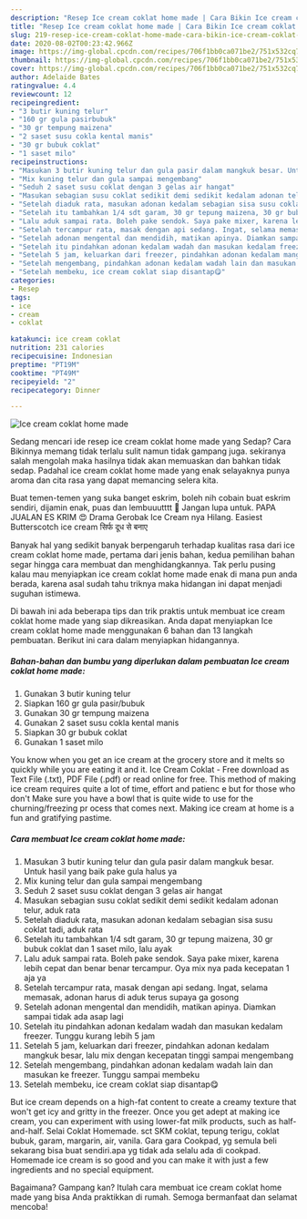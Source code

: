 ```yaml
---
description: "Resep Ice cream coklat home made | Cara Bikin Ice cream coklat home made Yang Bikin Ngiler"
title: "Resep Ice cream coklat home made | Cara Bikin Ice cream coklat home made Yang Bikin Ngiler"
slug: 219-resep-ice-cream-coklat-home-made-cara-bikin-ice-cream-coklat-home-made-yang-bikin-ngiler
date: 2020-08-02T00:23:42.966Z
image: https://img-global.cpcdn.com/recipes/706f1bb0ca071be2/751x532cq70/ice-cream-coklat-home-made-foto-resep-utama.jpg
thumbnail: https://img-global.cpcdn.com/recipes/706f1bb0ca071be2/751x532cq70/ice-cream-coklat-home-made-foto-resep-utama.jpg
cover: https://img-global.cpcdn.com/recipes/706f1bb0ca071be2/751x532cq70/ice-cream-coklat-home-made-foto-resep-utama.jpg
author: Adelaide Bates
ratingvalue: 4.4
reviewcount: 12
recipeingredient:
- "3 butir kuning telur"
- "160 gr gula pasirbubuk"
- "30 gr tempung maizena"
- "2 saset susu cokla kental manis"
- "30 gr bubuk coklat"
- "1 saset milo"
recipeinstructions:
- "Masukan 3 butir kuning telur dan gula pasir dalam mangkuk besar. Untuk hasil yang baik pake gula halus ya"
- "Mix kuning telur dan gula sampai mengembang"
- "Seduh 2 saset susu coklat dengan 3 gelas air hangat"
- "Masukan sebagian susu coklat sedikit demi sedikit kedalam adonan telur, aduk rata"
- "Setelah diaduk rata, masukan adonan kedalam sebagian sisa susu coklat tadi, aduk rata"
- "Setelah itu tambahkan 1/4 sdt garam, 30 gr tepung maizena, 30 gr bubuk coklat dan 1 saset milo, lalu ayak"
- "Lalu aduk sampai rata. Boleh pake sendok. Saya pake mixer, karena lebih cepat dan benar benar tercampur. Oya mix nya pada kecepatan 1 aja ya"
- "Setelah tercampur rata, masak dengan api sedang. Ingat, selama memasak, adonan harus di aduk terus supaya ga gosong"
- "Setelah adonan mengental dan mendidih, matikan apinya. Diamkan sampai tidak ada asap lagi"
- "Setelah itu pindahkan adonan kedalam wadah dan masukan kedalam freezer. Tunggu kurang lebih 5 jam"
- "Setelah 5 jam, keluarkan dari freezer, pindahkan adonan kedalam mangkuk besar, lalu mix dengan kecepatan tinggi sampai mengembang"
- "Setelah mengembang, pindahkan adonan kedalam wadah lain dan masukan ke freezer. Tunggu sampai membeku"
- "Setelah membeku, ice cream coklat siap disantap😋"
categories:
- Resep
tags:
- ice
- cream
- coklat

katakunci: ice cream coklat 
nutrition: 231 calories
recipecuisine: Indonesian
preptime: "PT19M"
cooktime: "PT49M"
recipeyield: "2"
recipecategory: Dinner

---
```



![Ice cream coklat home made](https://img-global.cpcdn.com/recipes/706f1bb0ca071be2/751x532cq70/ice-cream-coklat-home-made-foto-resep-utama.jpg)

Sedang mencari ide resep ice cream coklat home made yang Sedap? Cara Bikinnya memang tidak terlalu sulit namun tidak gampang juga. sekiranya salah mengolah maka hasilnya tidak akan memuaskan dan bahkan tidak sedap. Padahal ice cream coklat home made yang enak selayaknya punya aroma dan cita rasa yang dapat memancing selera kita.

Buat temen-temen yang suka banget eskrim, boleh nih cobain buat eskrim sendiri, dijamin enak, puas dan lembuuutttt 🥰 Jangan lupa untuk. PAPA JUALAN ES KRIM 😍 Drama Gerobak Ice Cream nya Hilang. Easiest Butterscotch ice cream सिर्फ दूध से बनाए

Banyak hal yang sedikit banyak berpengaruh terhadap kualitas rasa dari ice cream coklat home made, pertama dari jenis bahan, kedua pemilihan bahan segar hingga cara membuat dan menghidangkannya. Tak perlu pusing kalau mau menyiapkan ice cream coklat home made enak di mana pun anda berada, karena asal sudah tahu triknya maka hidangan ini dapat menjadi suguhan istimewa.


Di bawah ini ada beberapa tips dan trik praktis untuk membuat ice cream coklat home made yang siap dikreasikan. Anda dapat menyiapkan Ice cream coklat home made menggunakan 6 bahan dan 13 langkah pembuatan. Berikut ini cara dalam menyiapkan hidangannya.

<!--inarticleads1-->

##### Bahan-bahan dan bumbu yang diperlukan dalam pembuatan Ice cream coklat home made:

1. Gunakan 3 butir kuning telur
1. Siapkan 160 gr gula pasir/bubuk
1. Gunakan 30 gr tempung maizena
1. Gunakan 2 saset susu cokla kental manis
1. Siapkan 30 gr bubuk coklat
1. Gunakan 1 saset milo


You know when you get an ice cream at the grocery store and it melts so quickly while you are eating it and it. Ice Cream Coklat - Free download as Text File (.txt), PDF File (.pdf) or read online for free. This method of making ice cream requires quite a lot of time, effort and patienc e but for those who don&#39;t Make sure you have a bowl that is quite wide to use for the churning/freezing pr ocess that comes next. Making ice cream at home is a fun and gratifying pastime. 

<!--inarticleads2-->

##### Cara membuat Ice cream coklat home made:

1. Masukan 3 butir kuning telur dan gula pasir dalam mangkuk besar. Untuk hasil yang baik pake gula halus ya
1. Mix kuning telur dan gula sampai mengembang
1. Seduh 2 saset susu coklat dengan 3 gelas air hangat
1. Masukan sebagian susu coklat sedikit demi sedikit kedalam adonan telur, aduk rata
1. Setelah diaduk rata, masukan adonan kedalam sebagian sisa susu coklat tadi, aduk rata
1. Setelah itu tambahkan 1/4 sdt garam, 30 gr tepung maizena, 30 gr bubuk coklat dan 1 saset milo, lalu ayak
1. Lalu aduk sampai rata. Boleh pake sendok. Saya pake mixer, karena lebih cepat dan benar benar tercampur. Oya mix nya pada kecepatan 1 aja ya
1. Setelah tercampur rata, masak dengan api sedang. Ingat, selama memasak, adonan harus di aduk terus supaya ga gosong
1. Setelah adonan mengental dan mendidih, matikan apinya. Diamkan sampai tidak ada asap lagi
1. Setelah itu pindahkan adonan kedalam wadah dan masukan kedalam freezer. Tunggu kurang lebih 5 jam
1. Setelah 5 jam, keluarkan dari freezer, pindahkan adonan kedalam mangkuk besar, lalu mix dengan kecepatan tinggi sampai mengembang
1. Setelah mengembang, pindahkan adonan kedalam wadah lain dan masukan ke freezer. Tunggu sampai membeku
1. Setelah membeku, ice cream coklat siap disantap😋


But ice cream depends on a high-fat content to create a creamy texture that won&#39;t get icy and gritty in the freezer. Once you get adept at making ice cream, you can experiment with using lower-fat milk products, such as half-and-half. Selai Coklat Homemade. sct SKM coklat, tepung terigu, coklat bubuk, garam, margarin, air, vanila. Gara gara Cookpad, yg semula beli sekarang bisa buat sendiri.apa yg tidak ada selalu ada di cookpad. Homemade ice cream is so good and you can make it with just a few ingredients and no special equipment. 

Bagaimana? Gampang kan? Itulah cara membuat ice cream coklat home made yang bisa Anda praktikkan di rumah. Semoga bermanfaat dan selamat mencoba!
